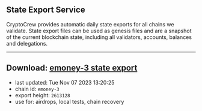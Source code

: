 ## State Export Service
CryptoCrew provides automatic daily state exports for all chains we validate. State export files can be used as genesis files and are a snapshot of the current blockchain state, including all validators, accounts, balances and delegations.

---
**Download: [emoney-3 state export](https://dl.ccvalidators.com/SERVICE/emoney/emoney-3_export_2613128.json)**
---

- last updated: Tue Nov 07 2023 13:20:25
- chain id: `emoney-3`
- export height: `2613128`
- use for: airdrops, local tests, chain recovery
